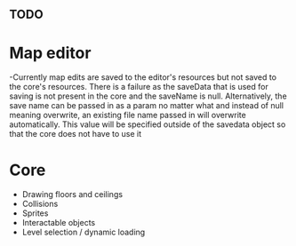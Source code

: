 ## TODO

# Map editor
-Currently map edits are saved to the editor's resources but not saved to the 
core's resources. There is a failure as the saveData that is used for saving is 
not present in the core and the saveName is null. 
Alternatively, the save name can be passed in as a param no matter what and instead
of null meaning overwrite, an existing file name passed in will overwrite automatically.
This value will be specified outside of the savedata object so that the core
does not have to use it


# Core 
- Drawing floors and ceilings
- Collisions
- Sprites
- Interactable objects
- Level selection / dynamic loading
